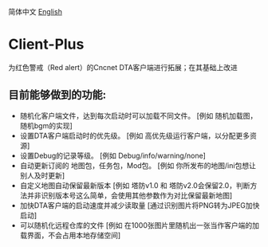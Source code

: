 简体中文 [English](https://github.com/AskeBt/Client-Plus/blob/main/README_EN.md)
# Client-Plus
为红色警戒（Red alert）的Cncnet DTA客户端进行拓展；在其基础上改进

## 目前能够做到的功能:

+ 随机化客户端文件，达到每次启动时可以加载不同文件。
[例如 随机加载图， 随机bgm的实现]
+ 设置DTA客户端启动时的优先级。
[例如 高优先级运行客户端，以分配更多资源]
+ 设置Debug的记录等级。
[例如 Debug/info/warning/none]
+ 自动更新订阅的 地图包，任务包，Mod包。
[例如 你所发布的地图/ini包想让别人及时更新]
+ 自定义地图自动保留最新版本
[例如 塔防v1.0 和 塔防v2.0会保留2.0，判断方法并非识别版本号这么简单，会使用其他参数作为对比保留最新地图]
+ 加快DTA客户端的启动速度并减少读取量
[通过识别图片将PNG转为JPEG加快启动]
+ 可以随机化远程仓库的文件
[例如 在1000张图片里随机出一张当作客户端的加载界面，不会占用本地存储空间]
